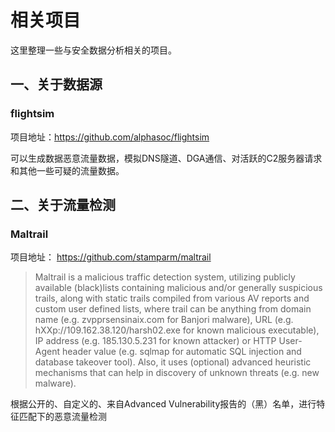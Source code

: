 # 相关项目

这里整理一些与安全数据分析相关的项目。



## 一、关于数据源

### flightsim

项目地址：https://github.com/alphasoc/flightsim

可以生成数据恶意流量数据，模拟DNS隧道、DGA通信、对活跃的C2服务器请求和其他一些可疑的流量数据。



## 二、关于流量检测

### Maltrail

项目地址： https://github.com/stamparm/maltrail

>   Maltrail is a malicious traffic detection system, utilizing publicly available (black)lists containing malicious and/or generally suspicious trails, along with static trails compiled from various AV reports and custom user defined lists, where trail can be anything from domain name (e.g. zvpprsensinaix.com for Banjori malware), URL (e.g. hXXp://109.162.38.120/harsh02.exe for known malicious executable), IP address (e.g. 185.130.5.231 for known attacker) or HTTP User-Agent header value (e.g. sqlmap for automatic SQL injection and database takeover tool). Also, it uses (optional) advanced heuristic mechanisms that can help in discovery of unknown threats (e.g. new malware).

根据公开的、自定义的、来自Advanced Vulnerability报告的（黑）名单，进行特征匹配下的恶意流量检测

